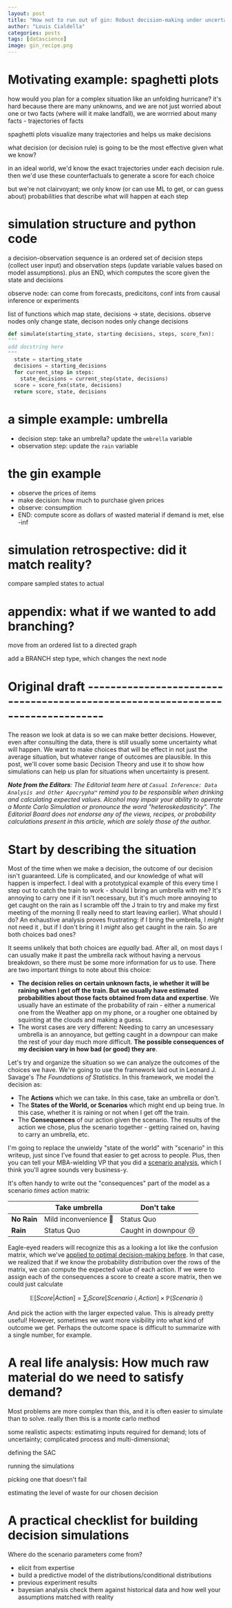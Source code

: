 ```yaml
---
layout: post
title: "How not to run out of gin: Robust decision-making under uncertainty using simulations"
author: "Louis Cialdella"
categories: posts
tags: [datascience]
image: gin_recipe.png
---
```


# Motivating example: spaghetti plots

how would you plan for a complex situation like an unfolding hurricane? it's hard because there are many unknowns, and we are not just worried about one or two facts (where will it make landfall), we are worrried about many facts - trajectories of facts

spaghetti plots visualize many trajectories and helps us make decisions

what decision (or decision rule) is going to be the most effective given what we know?

in an ideal world, we'd know the exact trajectories under each decision rule. then we'd use these counterfactuals to generate a score for each choice

but we're not clairvoyant; we only know (or can use ML to get, or can guess about) probabilities that describe what will happen at each step

# simulation structure and python code

a decision-observation sequence is an ordered set of decision steps (collect user input) and observation steps (update variable values based on model assumptions). plus an END, which computes the score given the state and decisions

observe node: can come from forecasts, predicitons, conf ints from causal inference or experiments

list of functions which map state, decisions -> state, decisions. observe nodes only change state, decison nodes only change decisions

```python
def simulate(starting_state, starting decisions, steps, score_fxn):
"""
add docstring here
"""
  state = starting_state
  decisions = starting_decisions
  for current_step in steps:
    state_decisions = current_step(state, decisions)
  score = score_fxn(state, decisions)
  return score, state, decisions
```

# a simple example: umbrella

* decision step: take an umbrella? update the `umbrella` variable
* observation step: update the `rain` variable

# the gin example

* observe the prices of items
* make decision: how much to purchase given prices
* observe: consumption
* END: compute score as dollars of wasted material if demand is met, else -inf

# simulation retrospective: did it match reality? 

compare sampled states to actual

# appendix: what if we wanted to add branching?

move from an ordered list to a directed graph

add a BRANCH step type, which changes the next node

# Original draft -------------------------------------------------------------------------------

The reason we look at data is so we can make better decisions. However, even after consulting the data, there is still usually some uncertainty what will happen. We want to make choices that will be effect in not just the average situation, but whatever range of outcomes are plausible. In this post, we'll cover some basic Decision Theory and use it to show how simulations can help us plan for situations when uncertainty is present.

_**Note from the Editors**: The Editorial team here at `Casual Inference: Data Analysis and Other Apocrypha™` remind you to be responsible when drinking and calculating expected values. Alcohol may impair your ability to operate a Monte Carlo Simulation or pronounce the word "heteroskedasticity". The Editorial Board does not endorse any of the views, recipes, or probability calculations present in this article, which are solely those of the author._

# Start by describing the situation

Most of the time when we make a decision, the outcome of our decision isn't guaranteed. Life is complicated, and our knowledge of what will happen is imperfect. I deal with a prototypical example of this every time I step out to catch the train to work - should I bring an umbrella with me? It's annoying to carry one if it isn't necessary, but it's much more annoying to get caught on the rain as I scramble off the J train to try and make my first meeting of the morning (I really need to start leaving earlier). What should I do? An exhaustive analysis proves frustrating: if I bring the umbrella, I _might_ not need it , but if I don't bring it I _might_ also get caught in the rain. So are both choices bad ones?

It seems unlikely that both choices are _equally_ bad. After all, on most days I can usually make it past the umbrella rack without having a nervous breakdown, so there must be some more information for us to use. There are two important things to note about this choice:
* **The decision relies on certain unknown facts, ie whether it will be raining when I get off the train. But we usually have estimated probabilities about those facts obtained from data and expertise**. We usually have an estimate of the probability of rain - either a numerical one from the Weather app on my phone, or a rougher one obtained by squinting at the clouds and making a guess.
* The worst cases are very different: Needing to carry an uncesessary umbrella is an annoyance, but getting caught in a downpour can make the rest of your day much more difficult. **The possible consequences of my decision vary in how bad (or good) they are**.

Let's try and organize the situation so we can analyze the outcomes of the choices we have. We're going to use the framework laid out in Leonard J. Savage's _The Foundations of Statistics_. In this framework, we model the decision as:
* The **Actions** which we can take. In this case, take an umbrella or don't.
* The **States of the World, or Scenarios** which might end up being true. In this case, whether it is raining or not when I get off the train.
* The **Consequences** of our action given the scenario. The results of the action we chose, plus the scenario together - getting rained on, having to carry an umbrella, etc.

I'm going to replace the unwieldy "state of the world" with "scenario" in this writeup, just since I've found that easier to get across to people. Plus, then you can tell your MBA-wielding VP that you did a [scenario analysis](https://en.wikipedia.org/wiki/Scenario_planning), which I think you'll agree sounds very business-y.

It's often handy to write out the "consequences" part of the model as a scenario $times$ action matrix:

|     | **Take umbrella** | **Don't take** |
| -------- | ------- | ------- |
| **No Rain**  | Mild inconvenience  🫤  | Status Quo |
| **Rain**     | Status Quo    | Caught in downpour 😢 |



Eagle-eyed readers will recognize this as a looking a lot like the confusion matrix, which we've [applied to optimal decision-making before](https://lmc2179.github.io/posts/decisions.html). In that case, we realized that if we know the probability distribution over the rows of the matrix, we can compute the expected value of each action. If we were to assign each of the consequences a score to create a score matrix, then we could just calculate

$$\mathbb{E}[Score | Action] = \sum_i Score[Scenario \ i, Action] \times \mathbb{P}(Scenario \ i)$$

And pick the action with the larger expected value. This is already pretty useful! However, sometimes we want more visibility into what kind of outcome we get. Perhaps the outcome space is difficult to summarize with a single number, for example.

# A real life analysis: How much raw material do we need to satisfy demand?

Most problems are more complex than this, and it is often easier to simulate than to solve. really then this is a monte carlo method

some realistic aspects: estimatimg inputs required for demand; lots of uncertainty; complicated process and multi-dimensional;

defining the SAC

running the simulations

picking one that doesn't fail

estimating the level of waste for our chosen decision

# A practical checklist for building decision simulations

Where do the scenario parameters come from?
* elicit from expertise
* build a predictive model of the distributions/conditional distributions
* previous experiment results
* bayesian analysis
check them against historical data and how well your assumptions matched with reality
